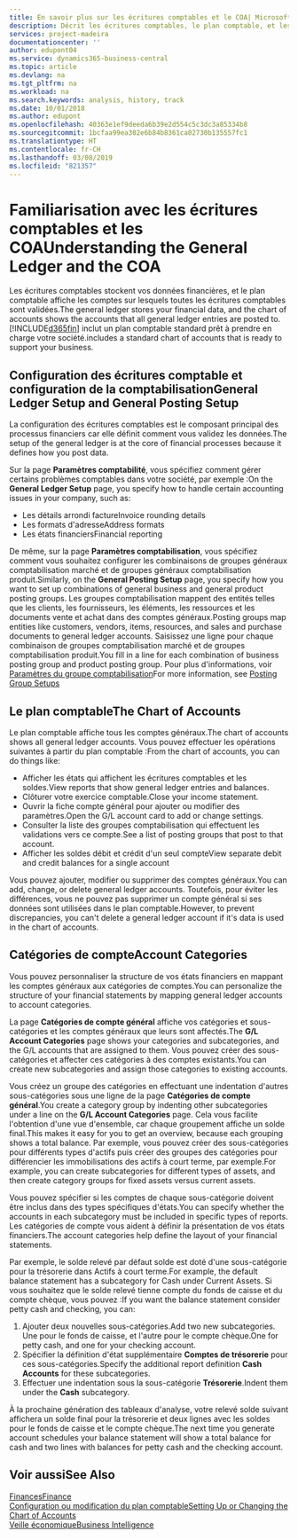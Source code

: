 ```yaml
---
title: En savoir plus sur les écritures comptables et le COA| Microsoft Docs
description: Décrit les écritures comptables, le plan comptable, et les catégories de compte.
services: project-madeira
documentationcenter: ''
author: edupont04
ms.service: dynamics365-business-central
ms.topic: article
ms.devlang: na
ms.tgt_pltfrm: na
ms.workload: na
ms.search.keywords: analysis, history, track
ms.date: 10/01/2018
ms.author: edupont
ms.openlocfilehash: 40363e1ef9deeda6b39e2d554c5c3dc3a85334b8
ms.sourcegitcommit: 1bcfaa99ea302e6b84b8361ca02730b135557fc1
ms.translationtype: HT
ms.contentlocale: fr-CH
ms.lasthandoff: 03/08/2019
ms.locfileid: "821357"
---
```

# <a name="understanding-the-general-ledger-and-the-coa"></a><span data-ttu-id="9b66d-103">Familiarisation avec les écritures comptables et les COA</span><span class="sxs-lookup"><span data-stu-id="9b66d-103">Understanding the General Ledger and the COA</span></span>
<span data-ttu-id="9b66d-104">Les écritures comptables stockent vos données financières, et le plan comptable affiche les comptes sur lesquels toutes les écritures comptables sont validées.</span><span class="sxs-lookup"><span data-stu-id="9b66d-104">The general ledger stores your financial data, and the chart of accounts shows the accounts that all general ledger entries are posted to.</span></span> [!INCLUDE[d365fin](includes/d365fin_md.md)] <span data-ttu-id="9b66d-105">inclut un plan comptable standard prêt à prendre en charge votre société.</span><span class="sxs-lookup"><span data-stu-id="9b66d-105">includes a standard chart of accounts that is ready to support your business.</span></span>

## <a name="general-ledger-setup-and-general-posting-setup"></a><span data-ttu-id="9b66d-106">Configuration des écritures comptable et configuration de la comptabilisation</span><span class="sxs-lookup"><span data-stu-id="9b66d-106">General Ledger Setup and General Posting Setup</span></span>
<span data-ttu-id="9b66d-107">La configuration des écritures comptables est le composant principal des processus financiers car elle définit comment vous validez les données.</span><span class="sxs-lookup"><span data-stu-id="9b66d-107">The setup of the general ledger is at the core of financial processes because it defines how you post data.</span></span>  

<span data-ttu-id="9b66d-108">Sur la page **Paramètres comptabilité**, vous spécifiez comment gérer certains problèmes comptables dans votre société, par exemple :</span><span class="sxs-lookup"><span data-stu-id="9b66d-108">On the **General Ledger Setup** page, you specify how to handle certain accounting issues in your company, such as:</span></span>  

* <span data-ttu-id="9b66d-109">Les détails arrondi facture</span><span class="sxs-lookup"><span data-stu-id="9b66d-109">Invoice rounding details</span></span>  
* <span data-ttu-id="9b66d-110">Les formats d'adresse</span><span class="sxs-lookup"><span data-stu-id="9b66d-110">Address formats</span></span>  
* <span data-ttu-id="9b66d-111">Les états financiers</span><span class="sxs-lookup"><span data-stu-id="9b66d-111">Financial reporting</span></span>  

<span data-ttu-id="9b66d-112">De même, sur la page **Paramètres comptabilisation**, vous spécifiez comment vous souhaitez configurer les combinaisons de groupes généraux comptabilisation marché et de groupes généraux comptabilisation produit.</span><span class="sxs-lookup"><span data-stu-id="9b66d-112">Similarly, on the **General Posting Setup** page, you specify how you want to set up combinations of general business and general product posting groups.</span></span> <span data-ttu-id="9b66d-113">Les groupes comptabilisation mappent des entités telles que les clients, les fournisseurs, les éléments, les ressources et les documents vente et achat dans des comptes généraux.</span><span class="sxs-lookup"><span data-stu-id="9b66d-113">Posting groups map entities like customers, vendors, items, resources, and sales and purchase documents to general ledger accounts.</span></span> <span data-ttu-id="9b66d-114">Saisissez une ligne pour chaque combinaison de groupes comptabilisation marché et de groupes comptabilisation produit.</span><span class="sxs-lookup"><span data-stu-id="9b66d-114">You fill in a line for each combination of business posting group and product posting group.</span></span> <span data-ttu-id="9b66d-115">Pour plus d'informations, voir [Paramètres du groupe comptabilisation](finance-posting-groups.md)</span><span class="sxs-lookup"><span data-stu-id="9b66d-115">For more information, see [Posting Group Setups](finance-posting-groups.md)</span></span>  

## <a name="the-chart-of-accounts"></a><span data-ttu-id="9b66d-116">Le plan comptable</span><span class="sxs-lookup"><span data-stu-id="9b66d-116">The Chart of Accounts</span></span>
<span data-ttu-id="9b66d-117">Le plan comptable affiche tous les comptes généraux.</span><span class="sxs-lookup"><span data-stu-id="9b66d-117">The chart of accounts shows all general ledger accounts.</span></span> <span data-ttu-id="9b66d-118">Vous pouvez effectuer les opérations suivantes à partir du plan comptable :</span><span class="sxs-lookup"><span data-stu-id="9b66d-118">From the chart of accounts, you can do things like:</span></span>  

* <span data-ttu-id="9b66d-119">Afficher les états qui affichent les écritures comptables et les soldes.</span><span class="sxs-lookup"><span data-stu-id="9b66d-119">View reports that show general ledger entries and balances.</span></span>  
* <span data-ttu-id="9b66d-120">Clôturer votre exercice comptable.</span><span class="sxs-lookup"><span data-stu-id="9b66d-120">Close your income statement.</span></span>  
* <span data-ttu-id="9b66d-121">Ouvrir la fiche compte général pour ajouter ou modifier des paramètres.</span><span class="sxs-lookup"><span data-stu-id="9b66d-121">Open the G/L account card to add or change settings.</span></span>  
* <span data-ttu-id="9b66d-122">Consulter la liste des groupes comptabilisation qui effectuent les validations vers ce compte.</span><span class="sxs-lookup"><span data-stu-id="9b66d-122">See a list of posting groups that post to that account.</span></span>
* <span data-ttu-id="9b66d-123">Afficher les soldes débit et crédit d'un seul compte</span><span class="sxs-lookup"><span data-stu-id="9b66d-123">View separate debit and credit balances for a single account</span></span>  

<span data-ttu-id="9b66d-124">Vous pouvez ajouter, modifier ou supprimer des comptes généraux.</span><span class="sxs-lookup"><span data-stu-id="9b66d-124">You can add, change, or delete general ledger accounts.</span></span> <span data-ttu-id="9b66d-125">Toutefois, pour éviter les différences, vous ne pouvez pas supprimer un compte général si ses données sont utilisées dans le plan comptable.</span><span class="sxs-lookup"><span data-stu-id="9b66d-125">However, to prevent discrepancies, you can't delete a general ledger account if it's data is used in the chart of accounts.</span></span>  

## <a name="account-categories"></a><span data-ttu-id="9b66d-126">Catégories de compte</span><span class="sxs-lookup"><span data-stu-id="9b66d-126">Account Categories</span></span>
<span data-ttu-id="9b66d-127">Vous pouvez personnaliser la structure de vos états financiers en mappant les comptes généraux aux catégories de comptes.</span><span class="sxs-lookup"><span data-stu-id="9b66d-127">You can personalize the structure of your financial statements by mapping general ledger accounts to account categories.</span></span>  

<span data-ttu-id="9b66d-128">La page **Catégories de compte général** affiche vos catégories et sous-catégories et les comptes généraux que leurs sont affectés.</span><span class="sxs-lookup"><span data-stu-id="9b66d-128">The **G/L Account Categories** page shows your categories and subcategories, and the G/L accounts that are assigned to them.</span></span> <span data-ttu-id="9b66d-129">Vous pouvez créer des sous-catégories et affecter ces catégories à des comptes existants.</span><span class="sxs-lookup"><span data-stu-id="9b66d-129">You can create new subcategories and assign those categories to existing accounts.</span></span>  

<span data-ttu-id="9b66d-130">Vous créez un groupe des catégories en effectuant une indentation d'autres sous-catégories sous une ligne de la page **Catégories de compte général**.</span><span class="sxs-lookup"><span data-stu-id="9b66d-130">You create a category group by indenting other subcategories under a line on the **G/L Account Categories** page.</span></span> <span data-ttu-id="9b66d-131">Cela vous facilite l'obtention d'une vue d'ensemble, car chaque groupement affiche un solde final.</span><span class="sxs-lookup"><span data-stu-id="9b66d-131">This makes it easy for you to get an overview, because each grouping shows a total balance.</span></span> <span data-ttu-id="9b66d-132">Par exemple, vous pouvez créer des sous-catégories pour différents types d'actifs puis créer des groupes des catégories pour différencier les immobilisations des actifs à court terme, par exemple.</span><span class="sxs-lookup"><span data-stu-id="9b66d-132">For example, you can create subcategories for different types of assets, and then create category groups for fixed assets versus current assets.</span></span>  

<span data-ttu-id="9b66d-133">Vous pouvez spécifier si les comptes de chaque sous-catégorie doivent être inclus dans des types spécifiques d'états.</span><span class="sxs-lookup"><span data-stu-id="9b66d-133">You can specify whether the accounts in each subcategory must be included in specific types of reports.</span></span> <span data-ttu-id="9b66d-134">Les catégories de compte vous aident à définir la présentation de vos états financiers.</span><span class="sxs-lookup"><span data-stu-id="9b66d-134">The account categories help define the layout of your financial statements.</span></span>  

<span data-ttu-id="9b66d-135">Par exemple, le solde relevé par défaut solde est doté d'une sous-catégorie pour la trésorerie dans Actifs à court terme.</span><span class="sxs-lookup"><span data-stu-id="9b66d-135">For example, the default balance statement has a subcategory for Cash under Current Assets.</span></span> <span data-ttu-id="9b66d-136">Si vous souhaitez que le solde relevé tienne compte du fonds de caisse et du compte chèque, vous pouvez :</span><span class="sxs-lookup"><span data-stu-id="9b66d-136">If you want the balance statement consider petty cash and checking, you can:</span></span>  

1. <span data-ttu-id="9b66d-137">Ajouter deux nouvelles sous-catégories.</span><span class="sxs-lookup"><span data-stu-id="9b66d-137">Add two new subcategories.</span></span> <span data-ttu-id="9b66d-138">Une pour le fonds de caisse, et l'autre pour le compte chèque.</span><span class="sxs-lookup"><span data-stu-id="9b66d-138">One for petty cash, and one for your checking account.</span></span>  
2. <span data-ttu-id="9b66d-139">Spécifier la définition d'état supplémentaire **Comptes de trésorerie** pour ces sous-catégories.</span><span class="sxs-lookup"><span data-stu-id="9b66d-139">Specify the additional report definition **Cash Accounts** for these subcategories.</span></span>  
3. <span data-ttu-id="9b66d-140">Effectuer une indentation sous la sous-catégorie **Trésorerie**.</span><span class="sxs-lookup"><span data-stu-id="9b66d-140">Indent them under the **Cash** subcategory.</span></span>  

<span data-ttu-id="9b66d-141">À la prochaine génération des tableaux d'analyse, votre relevé solde suivant affichera un solde final pour la trésorerie et deux lignes avec les soldes pour le fonds de caisse et le compte chèque.</span><span class="sxs-lookup"><span data-stu-id="9b66d-141">The next time you generate account schedules your balance statement will show a total balance for cash and two lines with balances for petty cash and the checking account.</span></span>  

## <a name="see-also"></a><span data-ttu-id="9b66d-142">Voir aussi</span><span class="sxs-lookup"><span data-stu-id="9b66d-142">See Also</span></span>
[<span data-ttu-id="9b66d-143">Finances</span><span class="sxs-lookup"><span data-stu-id="9b66d-143">Finance</span></span>](finance.md)  
[<span data-ttu-id="9b66d-144">Configuration ou modification du plan comptable</span><span class="sxs-lookup"><span data-stu-id="9b66d-144">Setting Up or Changing the Chart of Accounts</span></span>](finance-setup-chart-accounts.md)  
[<span data-ttu-id="9b66d-145">Veille économique</span><span class="sxs-lookup"><span data-stu-id="9b66d-145">Business Intelligence</span></span>](bi.md)  
